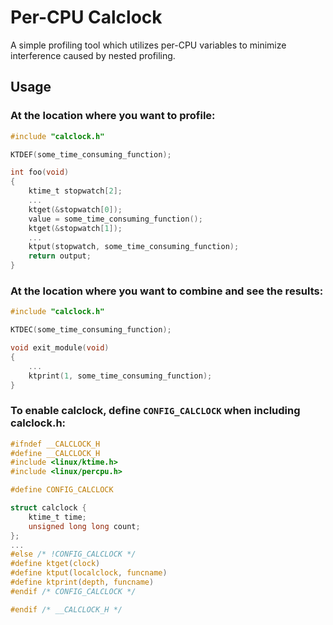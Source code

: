 Per-CPU Calclock
========================================
A simple profiling tool which utilizes per-CPU variables to minimize interference caused by nested profiling.

## Usage
### At the location where you want to profile:

```c
#include "calclock.h"

KTDEF(some_time_consuming_function);

int foo(void)
{
	ktime_t stopwatch[2];
	...
	ktget(&stopwatch[0]);
	value = some_time_consuming_function();
	ktget(&stopwatch[1]);
	...
	ktput(stopwatch, some_time_consuming_function);
	return output;
}
```
### At the location where you want to combine and see the results:

```c
#include "calclock.h"

KTDEC(some_time_consuming_function);

void exit_module(void)
{
	...
	ktprint(1, some_time_consuming_function);
}
```
### To enable calclock, define `CONFIG_CALCLOCK` when including calclock.h:

```c
#ifndef __CALCLOCK_H
#define __CALCLOCK_H
#include <linux/ktime.h>
#include <linux/percpu.h>

#define CONFIG_CALCLOCK

struct calclock {
	ktime_t time;
	unsigned long long count;
};
...
#else /* !CONFIG_CALCLOCK */
#define ktget(clock)
#define ktput(localclock, funcname)
#define ktprint(depth, funcname)
#endif /* CONFIG_CALCLOCK */

#endif /* __CALCLOCK_H */
```
